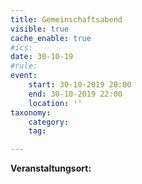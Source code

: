 ```yaml
---
title: Gemeinschaftsabend
visible: true
cache_enable: true
#ics: 
date: 30-10-19
#rule: 
event:
	start: 30-10-2019 20:00
	end: 30-10-2019 22:00
	location: ''
taxonomy:
	category: 
	tag: 

---
```




**Veranstaltungsort:** 

